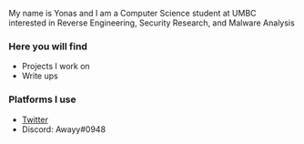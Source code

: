 My name is Yonas and I am a Computer Science student at UMBC interested in Reverse Engineering, Security Research, and Malware Analysis

### Here you will find
- Projects I work on
- Write ups

### Platforms I use
- [Twitter](https://twitter.com/0xAwayy)
- Discord: Awayy#0948
